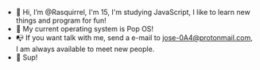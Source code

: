 - 👋 Hi, I’m @Rasquirrel, I'm 15, I'm studying JavaScript, I like to learn new things and program for fun!
- 🍂 My current operating system is Pop OS!
- 📭 If you want talk with me, send a e-mail to jose-0A4@protonmail.com, I am always available to meet new people.
- 🐧 Sup! 


<!---
PurplleHaze/PurplleHaze is a ✨ special ✨ repository because its `README.md` (this file) appears on your GitHub profile.
You can click the Preview link to take a look at your changes.
--->
